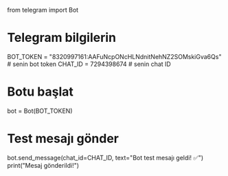 from telegram import Bot

# Telegram bilgilerin
BOT_TOKEN = "8320997161:AAFuNcpONcHLNdnitNehNZ2SOMskiGva6Qs"  # senin bot token
CHAT_ID = 7294398674  # senin chat ID

# Botu başlat
bot = Bot(BOT_TOKEN)

# Test mesajı gönder
bot.send_message(chat_id=CHAT_ID, text="Bot test mesajı geldi! ✅")
print("Mesaj gönderildi!")
